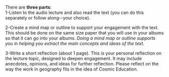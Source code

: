 There are **three parts**:  
1-Listen to the audio lecture and also read the text (you can do this separately or follow along--your choice).  
  
2-Create a mind map or outline to support your engagement with the text. This should be done on the same size paper that you will use in your albums so that it can go into your albums. _Doing a mind map or outline supports you in helping you extract the main concepts and ideas of the text._  
  
3-Write a short reflection (about 1 page). This is your personal reflection on the lecture topic, designed to deepen engagement. It may include anecdotes, opinions, and ideas for further reflection. Please reflect on the way the work in geography fits in the idea of Cosmic Education.